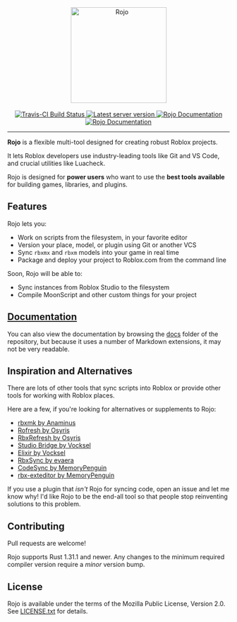 <div align="center">
    <img src="assets/rojo-logo.png" alt="Rojo" height="217" />
</div>

<div>&nbsp;</div>

<div align="center">
    <a href="https://travis-ci.org/LPGhatguy/rojo">
        <img src="https://api.travis-ci.org/LPGhatguy/rojo.svg?branch=master" alt="Travis-CI Build Status" />
    </a>
    <a href="https://crates.io/crates/rojo">
        <img src="https://img.shields.io/crates/v/rojo.svg?label=version" alt="Latest server version" />
    </a>
    <a href="https://lpghatguy.github.io/rojo/0.4.x">
        <img src="https://img.shields.io/badge/docs-0.4.x-brightgreen.svg" alt="Rojo Documentation" />
    </a>
    <a href="https://lpghatguy.github.io/rojo/0.5.x">
        <img src="https://img.shields.io/badge/docs-0.5.x-brightgreen.svg" alt="Rojo Documentation" />
    </a>
</div>

<hr />

**Rojo** is a flexible multi-tool designed for creating robust Roblox projects.

It lets Roblox developers use industry-leading tools like Git and VS Code, and crucial utilities like Luacheck.

Rojo is designed for **power users** who want to use the **best tools available** for building games, libraries, and plugins.

## Features
Rojo lets you:

* Work on scripts from the filesystem, in your favorite editor
* Version your place, model, or plugin using Git or another VCS
* Sync `rbxmx` and `rbxm` models into your game in real time
* Package and deploy your project to Roblox.com from the command line

Soon, Rojo will be able to:

* Sync instances from Roblox Studio to the filesystem
* Compile MoonScript and other custom things for your project

## [Documentation](https://lpghatguy.github.io/rojo)
You can also view the documentation by browsing the [docs](https://github.com/LPGhatguy/rojo/tree/master/docs) folder of the repository, but because it uses a number of Markdown extensions, it may not be very readable.

## Inspiration and Alternatives
There are lots of other tools that sync scripts into Roblox or provide other tools for working with Roblox places.

Here are a few, if you're looking for alternatives or supplements to Rojo:

* [rbxmk by Anaminus](https://github.com/anaminus/rbxmk)
* [Rofresh by Osyris](https://github.com/osyrisrblx/rofresh)
* [RbxRefresh by Osyris](https://github.com/osyrisrblx/RbxRefresh)
* [Studio Bridge by Vocksel](https://github.com/vocksel/studio-bridge)
* [Elixir by Vocksel](https://github.com/vocksel/elixir)
* [RbxSync by evaera](https://github.com/evaera/RbxSync)
* [CodeSync by MemoryPenguin](https://github.com/MemoryPenguin/CodeSync)
* [rbx-exteditor by MemoryPenguin](https://github.com/MemoryPenguin/rbx-exteditor)

If you use a plugin that _isn't_ Rojo for syncing code, open an issue and let me know why! I'd like Rojo to be the end-all tool so that people stop reinventing solutions to this problem.

## Contributing
Pull requests are welcome!

Rojo supports Rust 1.31.1 and newer. Any changes to the minimum required compiler version require a _minor_ version bump.

## License
Rojo is available under the terms of the Mozilla Public License, Version 2.0. See [LICENSE.txt](LICENSE.txt) for details.